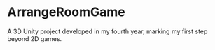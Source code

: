 # ArrangeRoomGame
A 3D Unity project developed in my fourth year, marking my first step beyond 2D games.
